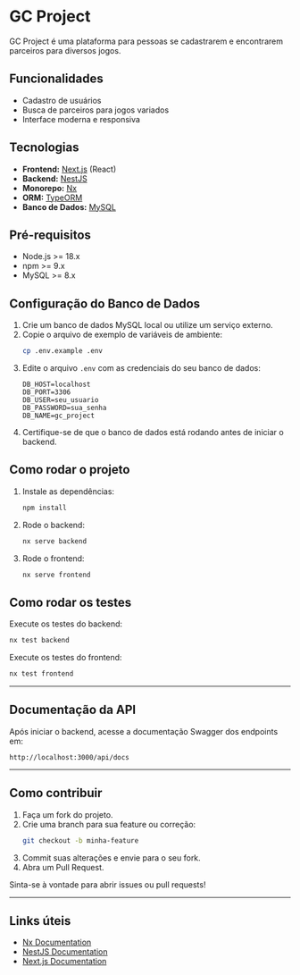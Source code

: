 # GC Project

GC Project é uma plataforma para pessoas se cadastrarem e encontrarem parceiros para diversos jogos.

## Funcionalidades

- Cadastro de usuários
- Busca de parceiros para jogos variados
- Interface moderna e responsiva

## Tecnologias

- **Frontend:** [Next.js](https://nextjs.org/) (React)
- **Backend:** [NestJS](https://nestjs.com/)
- **Monorepo:** [Nx](https://nx.dev/)
- **ORM:** [TypeORM](https://typeorm.io/)
- **Banco de Dados:** [MySQL](https://www.mysql.com/)

## Pré-requisitos

- Node.js >= 18.x
- npm >= 9.x
- MySQL >= 8.x

## Configuração do Banco de Dados

1. Crie um banco de dados MySQL local ou utilize um serviço externo.
2. Copie o arquivo de exemplo de variáveis de ambiente:
   ```bash
   cp .env.example .env
   ```
3. Edite o arquivo `.env` com as credenciais do seu banco de dados:
   ```
   DB_HOST=localhost
   DB_PORT=3306
   DB_USER=seu_usuario
   DB_PASSWORD=sua_senha
   DB_NAME=gc_project
   ```
4. Certifique-se de que o banco de dados está rodando antes de iniciar o backend.

## Como rodar o projeto

1. Instale as dependências:
   ```bash
   npm install
   ```

2. Rode o backend:
   ```bash
   nx serve backend
   ```

3. Rode o frontend:
   ```bash
   nx serve frontend
   ```

## Como rodar os testes

Execute os testes do backend:
```bash
nx test backend
```

Execute os testes do frontend:
```bash
nx test frontend
```

---

## Documentação da API

Após iniciar o backend, acesse a documentação Swagger dos endpoints em:

```
http://localhost:3000/api/docs
```

---

## Como contribuir

1. Faça um fork do projeto.
2. Crie uma branch para sua feature ou correção:
   ```bash
   git checkout -b minha-feature
   ```
3. Commit suas alterações e envie para o seu fork.
4. Abra um Pull Request.

Sinta-se à vontade para abrir issues ou pull requests!

---

## Links úteis

- [Nx Documentation](https://nx.dev/)
- [NestJS Documentation](https://docs.nestjs.com/)
- [Next.js Documentation](https://nextjs.org/docs)